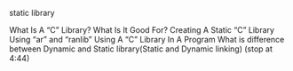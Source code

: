 static library

What Is A “C” Library? What Is It Good For?
Creating A Static “C” Library Using “ar” and “ranlib”
Using A “C” Library In A Program
What is difference between Dynamic and Static library(Static and Dynamic linking) (stop at 4:44)
